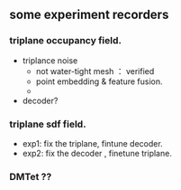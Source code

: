 ## some experiment recorders

### triplane occupancy field.

- triplance noise
    - not water-tight mesh ： verified
    - point embedding & feature fusion.
    - 
- decoder?

### triplane sdf field.
- exp1: fix the triplane, fintune decoder.
- exp2: fix the decoder , finetune triplane.

### DMTet ??